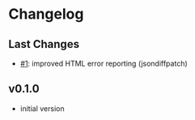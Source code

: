 # Changelog

## Last Changes

 - [#1](https://github.com/LaxarJS/webpack-jasmine-html-runner-plugin/issues/1): improved HTML error reporting (jsondiffpatch)

## v0.1.0

 - initial version
